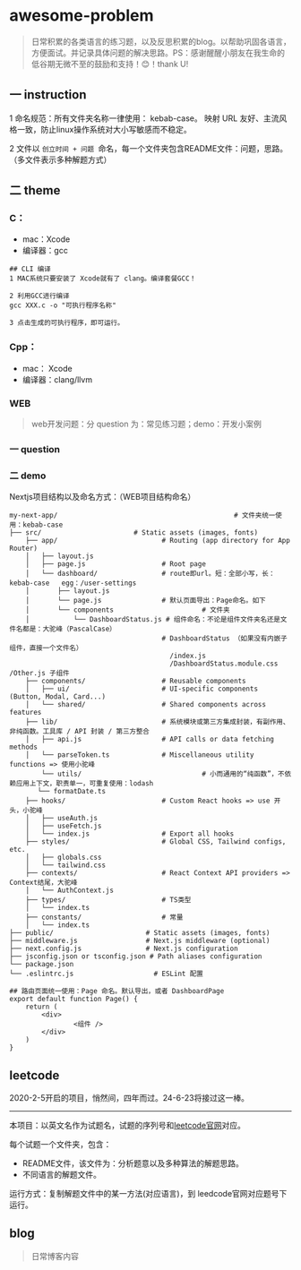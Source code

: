 # awesome-problem

> 日常积累的各类语言的练习题，以及反思积累的blog。以帮助巩固各语言，方便面试。并记录具体问题的解决思路。PS：感谢醒醒小朋友在我生命的低谷期无微不至的鼓励和支持！😊！thank U! 

## 一 instruction

1 命名规范：所有文件夹名称一律使用： kebab-case。 映射 URL 友好、主流风格一致，防止linux操作系统对大小写敏感而不稳定。

2 文件以 `创立时间 + 问题 `命名，每一个文件夹包含README文件：问题，思路。（多文件表示多种解题方式）



## 二 theme



### C：

- mac：Xcode
- 编译器：gcc



```shell
## CLI 编译
1 MAC系统只要安装了 Xcode就有了 clang。编译套餐GCC！

2 利用GCC进行编译
gcc XXX.c -o "可执行程序名称"

3 点击生成的可执行程序，即可运行。
```



### Cpp：

- mac： Xcode
- 编译器：clang/llvm





### WEB

> web开发问题：分 question 为：常见练习题；demo：开发小案例

### 一 question



### 二 demo

Nextjs项目结构以及命名方式：（WEB项目结构命名）

```shell
my-next-app/											# 文件夹统一使用：kebab-case
├── src/                       # Static assets (images, fonts)
    ├── app/                          # Routing (app directory for App Router)
    │   ├── layout.js
    │   ├── page.js                   # Root page
    │   └── dashboard/                # route即url。短：全部小写，长：kebab-case	egg：/user-settings
    │       ├── layout.js
    │       └── page.js               # 默认页面导出：Page命名。如下
    │       └── components						# 文件夹
    │           └── DashboardStatus.js # 组件命名：不论是组件文件夹名还是文件名都是：大驼峰（PascalCase）
                                      # DashboardStatus （如果没有内嵌子组件，直接一个文件名）
                                        /index.js
                                        /DashboardStatus.module.css																										              						/Other.js 子组件
    ├── components/                   # Reusable components
    │   ├── ui/                       # UI-specific components (Button, Modal, Card...)
    │   └── shared/                   # Shared components across features
    ├── lib/                          # 系统模块或第三方集成封装，有副作用、非纯函数。工具库 / API 封装 / 第三方整合
    │   ├── api.js                    # API calls or data fetching methods
    │   └── parseToken.ts             # Miscellaneous utility functions => 使用小驼峰
		└── utils/                				# 小而通用的“纯函数”，不依赖应用上下文，职责单一，可重复使用：lodash
       └── formatDate.ts
    ├── hooks/                        # Custom React hooks => use 开头，小驼峰
    │   ├── useAuth.js
    │   ├── useFetch.js
    │   └── index.js                  # Export all hooks
    ├── styles/                       # Global CSS, Tailwind configs, etc.
    │   ├── globals.css
    │   └── tailwind.css
    ├── contexts/                     # React Context API providers => Context结尾，大驼峰
    │   └── AuthContext.js
    ├── types/                        # TS类型
    │   └── index.ts
    ├── constants/                    # 常量
    │   └── index.ts
├── public/                       # Static assets (images, fonts)
├── middleware.js                 # Next.js middleware (optional)
├── next.config.js                # Next.js configuration
├── jsconfig.json or tsconfig.json # Path aliases configuration
└── package.json
└── .eslintrc.js              		# ESLint 配置
```



```shell
## 路由页面统一使用：Page 命名。默认导出，或者 DashboardPage
export default function Page() {
    return (
        <div>
        		<组件 />
        </div>
    )
}
```



## leetcode

2020-2-5开启的项目，悄然间，四年而过。24-6-23将接过这一棒。

---

本项目：以英文名作为试题名，试题的序列号和[leetcode官网](https://leetcode.com/)对应。

每个试题一个文件夹，包含：

- README文件，该文件为：分析题意以及多种算法的解题思路。
- 不同语言的解题文件。

运行方式：复制解题文件中的某一方法(对应语言)，到 leedcode官网对应题号下运行。 



## blog

> 日常博客内容



